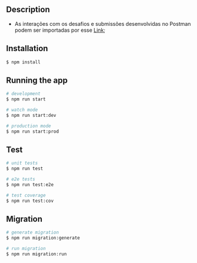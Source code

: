 ## Description

 - As interações com os desafios e submissões desenvolvidas no Postman podem ser importadas por esse [Link](https://www.getpostman.com/collections/04f2804b4ddb2777baf2);


## Installation

```bash
$ npm install
```

## Running the app

```bash
# development
$ npm run start

# watch mode
$ npm run start:dev

# production mode
$ npm run start:prod
```

## Test

```bash
# unit tests
$ npm run test

# e2e tests
$ npm run test:e2e

# test coverage
$ npm run test:cov
```

## Migration

```bash
# generate migration
$ npm run migration:generate

# run migration
$ npm run migration:run

```
